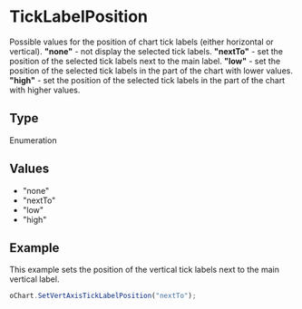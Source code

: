 # TickLabelPosition

Possible values for the position of chart tick labels (either horizontal or vertical).
**"none"** - not display the selected tick labels.
**"nextTo"** - set the position of the selected tick labels next to the main label.
**"low"** - set the position of the selected tick labels in the part of the chart with lower values.
**"high"** - set the position of the selected tick labels in the part of the chart with higher values.

## Type

Enumeration

## Values

- "none"
- "nextTo"
- "low"
- "high"


## Example

This example sets the position of the vertical tick labels next to the main vertical label.

```javascript
oChart.SetVertAxisTickLabelPosition("nextTo");
```
